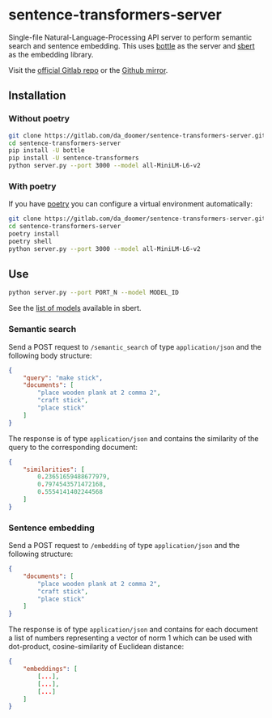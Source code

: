 # sentence-transformers-server

Single-file Natural-Language-Processing API server to perform semantic search
and sentence embedding. This uses [bottle](https://bottlepy.org/) as the server
and [sbert](https://www.sbert.net/) as the embedding library.

Visit the [official Gitlab
repo](https://gitlab.com/da_doomer/sentence-transformers-server) or the [Github
mirror](https://github.com/dadoomer/sentence-transformers-server).

## Installation

### Without poetry

```bash
git clone https://gitlab.com/da_doomer/sentence-transformers-server.git
cd sentence-transformers-server
pip install -U bottle
pip install -U sentence-transformers
python server.py --port 3000 --model all-MiniLM-L6-v2
```

### With poetry

If you have [poetry](https://python-poetry.org/) you can configure a virtual
environment automatically:

```bash
git clone https://gitlab.com/da_doomer/sentence-transformers-server.git
cd sentence-transformers-server
poetry install
poetry shell
python server.py --port 3000 --model all-MiniLM-L6-v2
```

## Use

```bash
python server.py --port PORT_N --model MODEL_ID
```

See the [list of models](https://www.sbert.net/docs/pretrained_models.html)
available in sbert.

### Semantic search

Send a POST request to `/semantic_search` of type `application/json` and the
following body structure:

```JSON
{
	"query": "make stick",
	"documents": [
		"place wooden plank at 2 comma 2",
		"craft stick",
		"place stick"
	]
}
```

The response is of type `application/json` and contains the similarity of the
query to the corresponding document:

```JSON
{
	"similarities": [
		0.23651659488677979,
		0.7974543571472168,
		0.5554141402244568
	]
}
```

### Sentence embedding

Send a POST request to `/embedding` of type `application/json` and the
following structure:

```JSON
{
	"documents": [
		"place wooden plank at 2 comma 2",
		"craft stick",
		"place stick"
	]
}
```

The response is of type `application/json` and contains for each document
a list of numbers representing a vector of norm 1 which can be used with
dot-product, cosine-similarity of Euclidean distance:

```JSON
{
	"embeddings": [
		[...],
		[...],
		[...]
	]
}
```
